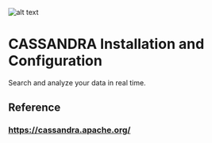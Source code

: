 ![alt text](https://achong.blob.core.windows.net/gitimages/apache-cassandra-ignite-presentation-1-728.jpg)

# CASSANDRA Installation and Configuration
Search and analyze your data in real time.

## Reference 
###  https://cassandra.apache.org/

